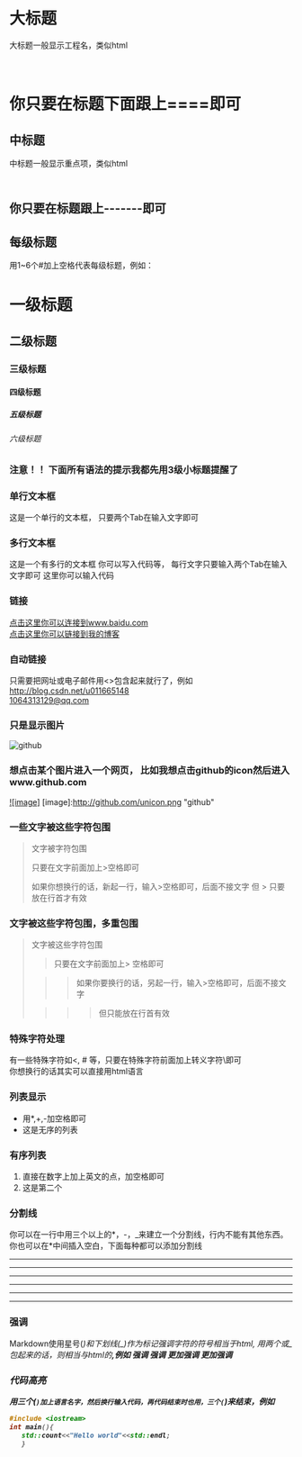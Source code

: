 大标题
=================================
大标题一般显示工程名，类似html<h1><br/>
你只要在标题下面跟上====即可

中标题
---------------------------------
中标题一般显示重点项，类似html<h2><br/>
你只要在标题跟上-------即可

## 每级标题
用1~6个#加上空格代表每级标题，例如：
# 一级标题
## 二级标题
### 三级标题
#### 四级标题
##### 五级标题
###### 六级标题

### 注意！！ 下面所有语法的提示我都先用3级小标题提醒了
### 单行文本框
  这是一个单行的文本框， 只要两个Tab在输入文字即可
### 多行文本框
  这是一个有多行的文本框
  你可以写入代码等， 每行文字只要输入两个Tab在输入文字即可
  这里你可以输入代码


### 链接
  [点击这里你可以连接到www.baidu.com](https://www.baidu.com)<br/>
  [点击这里你可以链接到我的博客](https://blog.csdn.net/u011665148)<br/>

### 自动链接
  只需要把网址或电子邮件用<>包含起来就行了，例如<br/>
  <http://blog.csdn.net/u011665148><br/>
  <1064313129@qq.com>

### 只是显示图片
![github](http://github.com/unicorn.png "github")

### 想点击某个图片进入一个网页， 比如我想点击github的icon然后进入www.github.com
[![image]](http://github.com)
[image]:http://github.com/unicon.png "github"

### 一些文字被这些字符包围
> 文字被字符包围
> 
> 只要在文字前面加上>空格即可
> 
> 如果你想换行的话，新起一行，输入>空格即可，后面不接文字
> 但 > 只要放在行首才有效

### 文字被这些字符包围，多重包围
> 文字被这些字符包围
> 
> > 只要在文字前面加上> 空格即可
>
> > > 如果你要换行的话，另起一行，输入>空格即可，后面不接文字
> 
> > > > 但只能放在行首有效

### 特殊字符处理
有一些特殊字符如<, # 等，只要在特殊字符前面加上转义字符\即可<br/>
你想换行的话其实可以直接用html语言<br/>

### 列表显示
* 用*,+,-加空格即可
* 这是无序的列表

### 有序列表
1. 直接在数字上加上英文的点，加空格即可
2. 这是第二个

### 分割线
你可以在一行中用三个以上的*，-，_来建立一个分割线，行内不能有其他东西。你也可以在*中间插入空白，下面每种都可以添加分割线
* * *
*** 
---
- - - 
___
_ _ _

### 强调
Markdown使用星号(*)和下划线(_)作为标记强调字符的符号相当于html<em>, 用两个*或_包起来的话，则相当与html的<strong>,例如
*强调*
_强调_
**更加强调**
__更加强调__

### 代码高亮
用三个(`)加上语言名字，然后换行输入代码，再代码结束时也用，三个(`)来结束，例如<br/>
```C++
#include <iostream>
int main(){
   std::count<<"Hello world"<<std::endl;
   }
```
